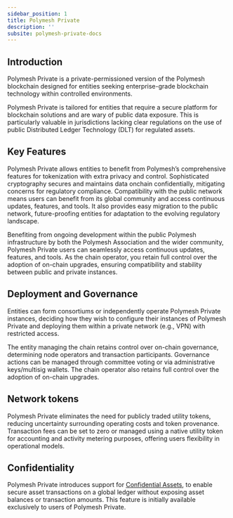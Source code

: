 ```yaml
---
sidebar_position: 1
title: Polymesh Private
description: ''
subsite: polymesh-private-docs
---
```


## Introduction

Polymesh Private is a private-permissioned version of the Polymesh blockchain designed for entities seeking enterprise-grade blockchain technology within controlled environments.

Polymesh Private is tailored for entities that require a secure platform for blockchain solutions and are wary of public data exposure. This is particularly valuable in jurisdictions lacking clear regulations on the use of public Distributed Ledger Technology (DLT) for regulated assets.

## Key Features

Polymesh Private allows entities to benefit from Polymesh’s comprehensive features for tokenization with extra privacy and control. Sophisticated cryptography secures and maintains data onchain confidentially, mitigating concerns for regulatory compliance. Compatibility with the public network means users can benefit from its global community and access continuous updates, features, and tools. It also provides easy migration to the public network, future-proofing entities for adaptation to the evolving regulatory landscape.

Benefiting from ongoing development within the public Polymesh infrastructure by both the Polymesh Association and the wider community, Polymesh Private users can seamlessly access continuous updates, features, and tools. As the chain operator, you retain full control over the adoption of on-chain upgrades, ensuring compatibility and stability between public and private instances.

## Deployment and Governance

Entities can form consortiums or independently operate Polymesh Private instances, deciding how they wish to configure their instances of Polymesh Private and deploying them within a private network (e.g., VPN) with restricted access.

The entity managing the chain retains control over on-chain governance, determining node operators and transaction participants. Governance actions can be managed through committee voting or via administrative keys/multisig wallets. The chain operator also retains full control over the adoption of on-chain upgrades.

## Network tokens

Polymesh Private eliminates the need for publicly traded utility tokens, reducing uncertainty surrounding operating costs and token provenance. Transaction fees can be set to zero or managed using a native utility token for accounting and activity metering purposes, offering users flexibility in operational models.

## Confidentiality

Polymesh Private introduces support for [Confidential Assets](confidential-assets/index.md), to enable secure asset transactions on a global ledger without exposing asset balances or transaction amounts. This feature is initially available exclusively to users of Polymesh Private.
